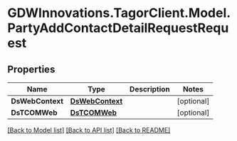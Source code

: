 # GDWInnovations.TagorClient.Model.PartyAddContactDetailRequestRequest

## Properties

Name | Type | Description | Notes
------------ | ------------- | ------------- | -------------
**DsWebContext** | [**DsWebContext**](DsWebContext.md) |  | [optional] 
**DsTCOMWeb** | [**DsTCOMWeb**](DsTCOMWeb.md) |  | [optional] 

[[Back to Model list]](../README.md#documentation-for-models) [[Back to API list]](../README.md#documentation-for-api-endpoints) [[Back to README]](../README.md)

